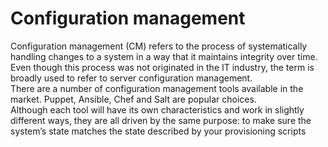 # Configuration management
Configuration management (CM) refers to the process of systematically handling changes to a system in a way that it maintains integrity over time. <br/>
Even though this process was not originated in the IT industry, the term is broadly used to refer to server configuration management.<br/>
There are a number of configuration management tools available in the market. Puppet, Ansible, Chef and Salt are popular choices. <br/>
Although each tool will have its own characteristics and work in slightly different ways, they are all driven by the same purpose: to make sure the system’s state matches the state described by your provisioning scripts <br/>

